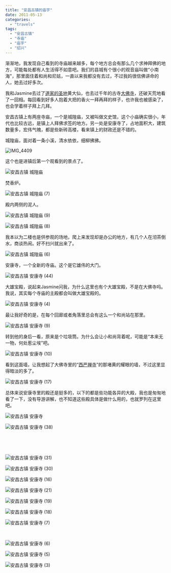 ```yaml
---
title: "安昌古镇的庙宇"
date: 2011-05-13
categories: 
  - "travels"
tags: 
  - "安昌古镇"
  - "寺庙"
  - "庙宇"
  - "绍兴"
---
```


渐渐地，我发现自己看到的寺庙越来越多，每个地方总会有那么几个求神拜佛的地方，可能每处都有人生活得不如意吧。我们的县城有个很小的观音庙叫做“小南海"，那里面住着和尚和尼姑，一直以来我都没有去过，不过我妈很信佛讲命的人，她去过好多次。

我和Jasmine去过了[道家的圣地](https://www.jfsay.com/archives/53.html "赤松黄大仙之游")黄大仙，也去过千年的古寺[大佛寺](http://www.jfsay.com/archives/158.html "大佛寺禅游记")，还破天荒地看了一回相。每回看到好多人抱着大把的香火一拜再拜的样子，也许我也被感染了，也会学着样子拜上几拜。

安昌古镇上有两座寺庙，一个是城隍庙，又被叫做文史馆，这个小庙确实很小，年代也比较古远，是镇上人拜佛求签的地方。另一处是安康寺了，占地面积大，建筑数量多，宏伟气魄，都是些新砖高楼，看来镇上的财政还是不错的。

城隍庙，面对着一条小溪，清水依依，细柳拂拂。

![IMG_4409](images/5713245050_e995166d33_z.jpg)

<!--more-->这个也是进镇后第一个观看到的景点了。

![安昌古镇 城隍庙](images/5713254942_5788c42cf2_z.jpg)

焚香炉。

![安昌古镇 城隍庙 (7)](images/5713255396_8603ed702d_z.jpg)

殿内两侧的泥人。

![安昌古镇 城隍庙 (9)](images/5712695019_34af82a3a4_z.jpg)

![安昌古镇 城隍庙 (8)](images/5712693211_85e08528f5_z.jpg)

我本以为二楼也是供参观的场地，爬上来发现却是办公的地方，有几个人在沏茶倒水，商谈热闹。好不扫兴就出来了。

![安昌古镇 城隍庙 (6)](images/5712692925_21b15feb2b_z.jpg)

安康寺，一个全新的寺庙。这个是它雄伟的大门。

![安昌古镇 安康寺 (44)](images/5713252834_6158106542_z.jpg)

大雄宝殿，说起来Jasmine问我，为什么这里也有个大雄宝殿，不是在大佛寺吗。我说，其实每个寺庙的主殿都会叫做大雄宝殿的。

![安昌古镇 安康寺 (4)](images/5713245532_1c4118d598_z.jpg)

最让我好奇的是，在每个回廊或者角落里总会有这么一个和尚站在那里。

![安昌古镇 安康寺 (9)](images/5712686349_a4dd292a25_z.jpg)

转到他的身后一看，原来是个垃圾筒。为什么会让小和尚背着呢，可能是“本来无一物，何处惹尘埃”吧。

![安昌古镇 安康寺 (10)](images/5713246466_52e80e2a71_z.jpg)

看到这面墙，让我想起了大佛寺里的“[西严禅寺](http://www.jfsay.com/archives/159.html "小乐趣")”的那堵黄的耀眼的墙，不过这里显得暗淡的多了。

![安昌古镇 安康寺 (17)](images/5712687181_0fdfdf2b2a_z.jpg)

总体来说安康寺里的殿还是挺多的，以下的都是些功能各异的大殿，我也是匆匆地看了一下，没有导游讲解，也不知道这些殿具体是做什么用的，也就罗列在这里吧。

![安昌古镇 安康寺](images/5713252602_363aae37da_z.jpg)

![安昌古镇 安康寺 (38)](images/5713253222_900ae28a20_z.jpg)

 

 

![安昌古镇 安康寺 (31)](images/5713251046_a4e2a79d09_z.jpg)

![安昌古镇 安康寺 (30)](images/5713250708_8f68162ab3_z.jpg)

![安昌古镇 安康寺 (16)](images/5712689399_fc089a1660_z.jpg)

![安昌古镇 安康寺 (21)](images/5712689059_9e88e456ea_z.jpg)

![安昌古镇 安康寺 (19)](images/5712688491_44b769b770_z.jpg)

![安昌古镇 安康寺 (18)](images/5712687811_ca79cdfedf_z.jpg)

![安昌古镇 安康寺 (7)](images/5713247080_77f73454c1_z.jpg)

 

![安昌古镇 安康寺 (6)](images/5713245952_57765aafd8_z.jpg)

![安昌古镇 安康寺 (5)](images/5712684867_9c1e3e74fc_z.jpg)

![安昌古镇 安康寺 (3)](images/5713244678_1239f7bcb2_z.jpg)
